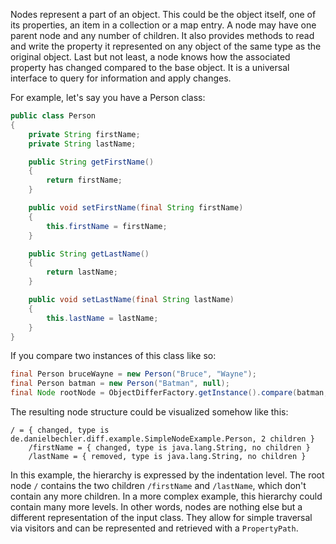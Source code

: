 Nodes represent a part of an object. This could be the object itself, one of its properties, an item in a collection or a map entry. A node may have one parent node and any number of children. It also provides methods to read and write the property it represented on any object of the same type as the original object. Last but not least, a node knows how the associated property has changed compared to the base object. It is a universal interface to query for information and apply changes.

For example, let's say you have a Person class:

```java
public class Person
{
	private String firstName;
	private String lastName;

	public String getFirstName()
	{
		return firstName;
	}

	public void setFirstName(final String firstName)
	{
		this.firstName = firstName;
	}

	public String getLastName()
	{
		return lastName;
	}

	public void setLastName(final String lastName)
	{
		this.lastName = lastName;
	}
}
```

If you compare two instances of this class like so:

```java
final Person bruceWayne = new Person("Bruce", "Wayne");
final Person batman = new Person("Batman", null);
final Node rootNode = ObjectDifferFactory.getInstance().compare(batman, bruceWayne);
```

The resulting node structure could be visualized somehow like this:

```
/ = { changed, type is de.danielbechler.diff.example.SimpleNodeExample.Person, 2 children }
    /firstName = { changed, type is java.lang.String, no children }
    /lastName = { removed, type is java.lang.String, no children }
```

In this example, the hierarchy is expressed by the indentation level. The root node `/` contains the two children `/firstName` and `/lastName`, which don't contain any more children. In a more complex example, this hierarchy could contain many more levels. In other words, nodes are nothing else but a different representation of the input class. They allow for simple traversal via visitors and can be represented and retrieved with a `PropertyPath`.